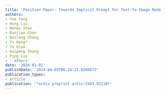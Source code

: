 ```yaml
---
title: 'Position Paper: Towards Implicit Prompt For Text-To-Image Models'
authors:
- Yue Yang
- Hong Liu
- Wenqi Shao
- Runjian Chen
- Hailong Shang
- Yu Wang*
- Yu Qiao
- Kaipeng Zhang
- Ping Luo
- ' others'
date: '2024-01-01'
publishDate: '2024-04-03T06:24:21.030967Z'
publication_types:
- article
publication: '*arXiv preprint arXiv:2403.02118*'
---
```

